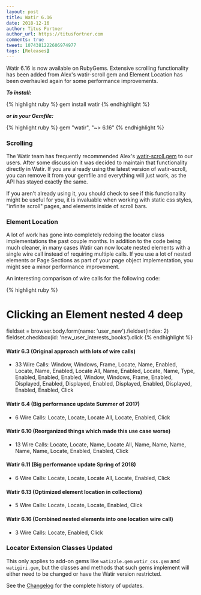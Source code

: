```yaml
---
layout: post
title: Watir 6.16
date: 2018-12-16
author: Titus Fortner
author_url: https://titusfortner.com
comments: true
tweet: 1074381222606974977
tags: [Releases]
---
```


Watir 6.16 is now available on RubyGems. Extensive scrolling functionality has been added from Alex's
 watir-scroll gem and Element Location has been overhauled again for some performance improvements.
<!--more-->

***To install:***

{% highlight ruby %}
gem install watir
{% endhighlight %}

***or in your Gemfile:*** 

{% highlight ruby %}
gem "watir", "~> 6.16"
{% endhighlight %}

### Scrolling

The Watir team has frequently recommended Alex's [watir-scroll.gem](https://github.com/p0deje/watir-scroll) 
to our users. After some discussion it was decided to maintain that functionality directly in Watir. 
If you are already using the latest version of watir-scroll, you can remove it from your gemfile and 
everything will just work, as the API has stayed exactly the same. 

If you aren't already using it, you should check to see if this functionality might be useful for you, it is 
invaluable when working with static css styles, "infinite scroll" pages, and elements inside of scroll bars.

### Element Location

A lot of work has gone into completely redoing the locator class implementations the past couple months.
In addition to the code being much cleaner, in many cases Watir can now locate nested elements with
a single wire call instead of requiring multiple calls. If you use a lot of nested elements or
Page Sections as part of your page object implementation, you might see a minor performance improvement.

An interesting comparison of wire calls for the following code:

{% highlight ruby %}
# Clicking an Element nested 4 deep
fieldset = browser.body.form(name: 'user_new').fieldset(index: 2)
fieldset.checkbox(id: 'new_user_interests_books').click
{% endhighlight %}

#### Watir 6.3 (Original approach with lots of wire calls)
    
* 33 Wire Calls: Window, Windows, Frame, Locate, Name, Enabled, Locate, Name, Enabled, Locate All, 
    Name, Enabled, Locate, Name, Type, Enabled, Enabled, Enabled, Window, Windows, Frame, Enabled, 
    Displayed, Enabled, Displayed, Enabled, Displayed, Enabled, Displayed, Enabled, Enabled, Click

#### Watir 6.4 (Big performance update Summer of 2017)
* 6 Wire Calls: Locate, Locate, Locate All, Locate, Enabled, Click

#### Watir 6.10 (Reorganized things which made this use case worse)
* 13 Wire Calls: Locate, Locate, Name, Locate All, Name, Name, Name, Name, Name, Locate, 
    Enabled, Enabled, Click
        
#### Watir 6.11 (Big performance update Spring of 2018)
* 6 Wire Calls: Locate, Locate, Locate All, Locate, Enabled, Click

#### Watir 6.13 (Optimized element location in collections)
* 5 Wire Calls: Locate, Locate, Locate, Enabled, Click

#### Watir 6.16 (Combined nested elements into one location wire call)
* 3 Wire Calls: Locate, Enabled, Click

### Locator Extension Classes Updated

This only applies to add-on gems like `watizzle.gem` `watir_css.gem` and `watigiri.gem`, but
the classes and methods that such gems implement will either need to be changed 
or have the Watir version restricted.

See the [Changelog](https://github.com/watir/watir/blob/master/CHANGES.md) 
for the complete history of updates.
